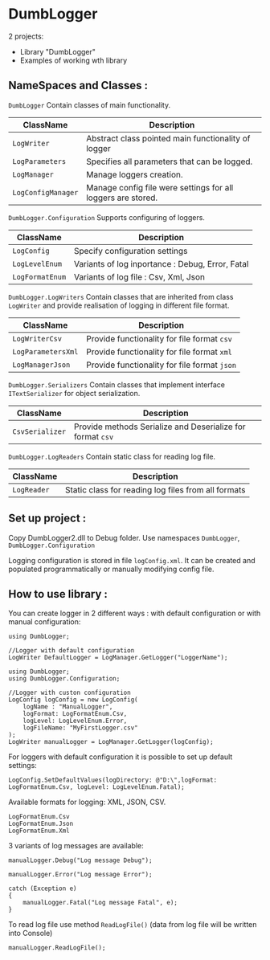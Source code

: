 # DumbLogger


2 projects:
  - Library "DumbLogger"
  - Examples of working wth library

## NameSpaces and Classes :

`DumbLogger`
Contain classes of main functionality.

ClassName | Description
--------- | -----------
`LogWriter` | Abstract class pointed main functionality of logger 
`LogParameters` | Specifies all parameters that can be logged.
`LogManager` | Manage loggers creation.
`LogConfigManager` | Manage config file were settings for all loggers are stored.  

`DumbLogger.Configuration`
Supports configuring of loggers.

ClassName | Description
--------- | -----------
`LogConfig` | Specify configuration settings 
`LogLevelEnum` | Variants of log inportance : Debug, Error, Fatal
`LogFormatEnum` | Variants of log file : Csv,  Xml, Json

`DumbLogger.LogWriters`
Contain classes that are inherited from class `LogWriter` and provide realisation of logging in different file format.

ClassName | Description
--------- | -----------
`LogWriterCsv` | Provide functionality for file format `csv` 
`LogParametersXml` | Provide functionality for file format `xml` 
`LogManagerJson` | Provide functionality for file format `json` 

`DumbLogger.Serializers`
Contain classes that implement interface `ITextSerializer` for object serialization.

ClassName | Description
--------- | -----------
`CsvSerializer` | Provide methods Serialize and Deserialize for format `csv` 

`DumbLogger.LogReaders`
Contain static class for reading log file.

ClassName | Description
--------- | -----------
`LogReader` | Static class for reading log files from all formats



## Set up project : 
Copy DumbLogger2.dll to Debug folder.
Use namespaces `DumbLogger`, `DumbLogger.Configuration`

Logging configuration is stored in file `logConfig.xml`. It can be created and populated programmatically or manually modifying config file.

## How to use library :

You can create logger in 2 different ways : with default configuration or with manual configuration:
```
using DumbLogger;

//Logger with default configuration
LogWriter DefaultLogger = LogManager.GetLogger("LoggerName");
```

```
using DumbLogger;
using DumbLogger.Configuration;

//Logger with custon configuration
LogConfig logConfig = new LogConfig(
    logName : "ManualLogger",
    logFormat: LogFormatEnum.Csv,
    logLevel: LogLevelEnum.Error,
    logFileName: "MyFirstLogger.csv"
);
LogWriter manualLogger = LogManager.GetLogger(logConfig);
```
For loggers with default configuration it is possible to set up default settings:
```
LogConfig.SetDefaultValues(logDirectory: @"D:\",logFormat: LogFormatEnum.Csv, logLevel: LogLevelEnum.Fatal);
```
Available formats for logging: XML, JSON, CSV.
```
LogFormatEnum.Csv
LogFormatEnum.Json
LogFormatEnum.Xml
```

3 variants of log messages are available: 

```
manualLogger.Debug("Log message Debug");
```

```
manualLogger.Error("Log message Error");
```

```
catch (Exception e)
{
    manualLogger.Fatal("Log message Fatal", e);
}
```

To read log file use method `ReadLogFile()` (data from log file will be written into Console)
```
manualLogger.ReadLogFile();
```


